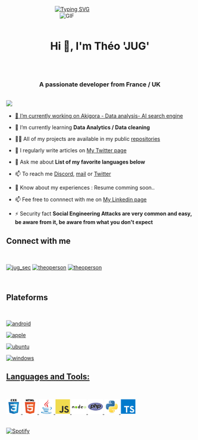 ㅤㅤㅤㅤㅤㅤㅤㅤㅤㅤㅤㅤㅤㅤㅤ<br><br><br>ㅤㅤㅤㅤㅤㅤㅤㅤ
                            &nbsp; &nbsp; &nbsp; [![Typing SVG](https://readme-typing-svg.herokuapp.com/?lines=Welcome+to+my+profile)](https://git.io/typing-svg)
                            <img align="right" alt="GIF" src="https://raw.githubusercontent.com/rahul-jha98/rahul-jha98/main/techstack.gif" width="360px"/>
<br>
<br> 
<br>
<h1 align="center">Hi 👋, I'm Théo 'JUG'</h1>
<br>
<br>
<h3 align="center">A passionate developer from France / UK</h3>
<br> <a href="https://www.twitter.com/JUG_SEC" target="_blank" rel="noreferrer"><img
src="https://img.shields.io/twitter/follow/JUG_SEC?logo=twitter&style=for-the-badge&color=0891b2&labelColor=1c1917"
<br> 
<br>            

- 🔭 I’m currently working on [Akigora - Data analysis- AI search engine](https://akigora.com)          

- 🌱 I’m currently learning **Data Analytics / Data cleaning**

- 👨‍💻 All of my projects are available in my public [repositories](https://bit.ly/3XfcDI6)

- 📝 I regularly write articles on [My Twitter page](https://twitter.com/JUG_SEC)

- 💬 Ask me about **List of my favorite languages below**

- 📫 To reach me [Discord](discord.gg/T8efrpX), [mail](mailto:theo.person@epsi.fr?subject=[Contact]) or [Twitter](https://twitter.com/intent/user?screen_name=jug_sec)

- 📄 Know about my experiences : Resume comming soon..

- 📫 Fee free to connnect with me on [My Linkedin page](https://www.linkedin.com/in/theoperson/)

- ⚡ Security fact **Social Engineering Attacks are very common and easy, be aware from it, be aware from what you don't expect**

<h2 align="left">Connect with me</h2> <br>
  
<a href="https://twitter.com/jug_sec" target="blank"><img align="center" src="https://cdn.discordapp.com/attachments/1072441680701181982/1072442002232324156/Twitter.png" alt="jug_sec" height="40" width="40" /></a>
<a href="https://linkedin.com/in/theoperson" target="blank"><img align="center" src="https://cdn.discordapp.com/attachments/1072441680701181982/1072441895730548756/LinkedIN.png" alt="theoperson" height="40" width="40" /></a>
 <a href="mailto:theo.person@epsi.fr?subject=[GitHub contact:]" target="blank"><img align="center" src="https://cdn.discordapp.com/attachments/1072441680701181982/1072442194234986526/Outlook.png" alt="theoperson" height="40" width="40" /></a>
  <br>
   </p>
  <br>  
  
  <h2 align="left">Plateforms</h2> <br>
  
<p align="left"> <a href="https://developer.android.com" target="_blank" rel="noreferrer"><img src="https://cdn.discordapp.com/attachments/1072441680701181982/1072441799458684968/Android.png" alt="android" width="40" height="40"/><p align="left"><a href="https://developer.apple.com/" target="_blank" rel="noreferrer"><img src="https://cdn.discordapp.com/attachments/1072441680701181982/1072441799710359572/Apple.png" alt="apple" width="40" height="40"/><p align="left"><a href="https://ubuntu.com" target="_blank" rel="noreferrer"><img src="https://cdn.discordapp.com/attachments/1072441680701181982/1072442002458804254/Ubuntu.png" alt="ubuntu" width="40" height="40"/><p align="left"> <a href="https://windows.com" target="_blank" rel="noreferrer"><img src="https://cdn.discordapp.com/attachments/1072441680701181982/1072442032951398430/Windows.png" alt="windows" width="40" height="40"/>
  <br>
   <h2 align="left">Languages and Tools:</h2> <br>
  
<p align="left"> <a href="https://www.w3schools.com/css/" target="_blank" rel="noreferrer"> <img src="https://raw.githubusercontent.com/devicons/devicon/master/icons/css3/css3-original-wordmark.svg" alt="css3" width="40" height="40"/> </a> <a href="https://www.w3.org/html/" target="_blank" rel="noreferrer"> <img src="https://raw.githubusercontent.com/devicons/devicon/master/icons/html5/html5-original-wordmark.svg" alt="html5" width="40" height="40"/> </a> <a href="https://www.java.com" target="_blank" rel="noreferrer"> <img src="https://raw.githubusercontent.com/devicons/devicon/master/icons/java/java-original.svg" alt="java" width="40" height="40"/> </a> <a href="https://developer.mozilla.org/en-US/docs/Web/JavaScript" target="_blank" rel="noreferrer"> <img src="https://raw.githubusercontent.com/devicons/devicon/master/icons/javascript/javascript-original.svg" alt="javascript" width="40" height="40"/> </a> <a href="https://nodejs.org" target="_blank" rel="noreferrer"> <img src="https://raw.githubusercontent.com/devicons/devicon/master/icons/nodejs/nodejs-original-wordmark.svg" alt="nodejs" width="40" height="40"/> </a> <a href="https://www.php.net" target="_blank" rel="noreferrer"> <img src="https://raw.githubusercontent.com/devicons/devicon/master/icons/php/php-original.svg" alt="php" width="40" height="40"/> </a> <a href="https://www.python.org" target="_blank" rel="noreferrer"> <img src="https://raw.githubusercontent.com/devicons/devicon/master/icons/python/python-original.svg" alt="python" width="40" height="40"/> </a> <a href="https://www.typescriptlang.org/" target="_blank" rel="noreferrer"> <img src="https://raw.githubusercontent.com/devicons/devicon/master/icons/typescript/typescript-original.svg" alt="typescript" width="40" height="40"/></
  
<br><br><br>
![Spotify](https://novatorem.vercel.app/api/spotify)
